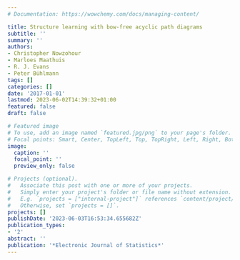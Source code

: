 ```yaml
---
# Documentation: https://wowchemy.com/docs/managing-content/

title: Structure learning with bow-free acyclic path diagrams
subtitle: ''
summary: ''
authors:
- Christopher Nowzohour
- Marloes Maathuis
- R. J. Evans
- Peter Bühlmann
tags: []
categories: []
date: '2017-01-01'
lastmod: 2023-06-02T14:39:32+01:00
featured: false
draft: false

# Featured image
# To use, add an image named `featured.jpg/png` to your page's folder.
# Focal points: Smart, Center, TopLeft, Top, TopRight, Left, Right, BottomLeft, Bottom, BottomRight.
image:
  caption: ''
  focal_point: ''
  preview_only: false

# Projects (optional).
#   Associate this post with one or more of your projects.
#   Simply enter your project's folder or file name without extension.
#   E.g. `projects = ["internal-project"]` references `content/project/deep-learning/index.md`.
#   Otherwise, set `projects = []`.
projects: []
publishDate: '2023-06-03T16:53:34.655682Z'
publication_types:
- '2'
abstract: ''
publication: '*Electronic Journal of Statistics*'
---
```

